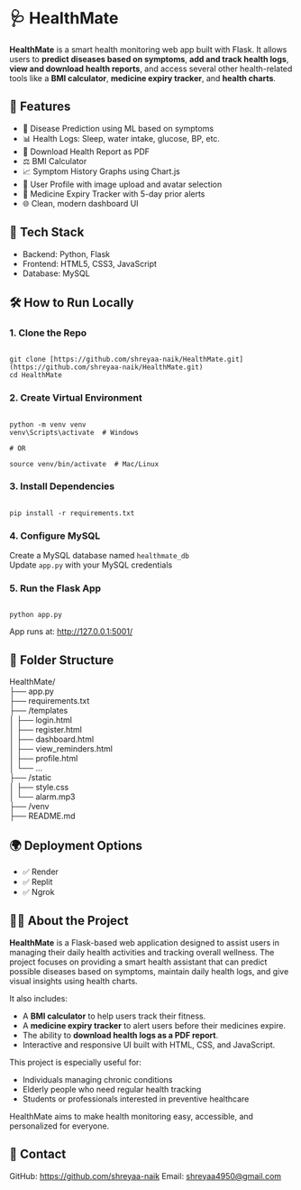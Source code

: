 
# 🩺 HealthMate

**HealthMate** is a smart health monitoring web app built with Flask. It allows users to **predict diseases based on symptoms**, **add and track health logs**, **view and download health reports**, and access several other health-related tools like a **BMI calculator**, **medicine expiry tracker**, and **health charts**.

## 🌟 Features
- 🧠 Disease Prediction using ML based on symptoms
- 📊 Health Logs: Sleep, water intake, glucose, BP, etc.
- 🧾 Download Health Report as PDF
- ⚖️ BMI Calculator
- 📈 Symptom History Graphs using Chart.js
- 👤 User Profile with image upload and avatar selection
- 💊 Medicine Expiry Tracker with 5-day prior alerts
- 🌐 Clean, modern dashboard UI

## 🚀 Tech Stack
- Backend: Python, Flask  
- Frontend: HTML5, CSS3, JavaScript  
- Database: MySQL    

## 🛠️ How to Run Locally

### 1. Clone the Repo
```

git clone [https://github.com/shreyaa-naik/HealthMate.git](https://github.com/shreyaa-naik/HealthMate.git)
cd HealthMate

```

### 2. Create Virtual Environment
```

python -m venv venv
venv\Scripts\activate  # Windows

# OR

source venv/bin/activate  # Mac/Linux

```

### 3. Install Dependencies
```

pip install -r requirements.txt

```

### 4. Configure MySQL
Create a MySQL database named `healthmate_db`  
Update `app.py` with your MySQL credentials

### 5. Run the Flask App
```

python app.py

```
App runs at: http://127.0.0.1:5001/

## 📁 Folder Structure
HealthMate/  
├── app.py  
├── requirements.txt  
├── /templates  
│   ├── login.html  
│   ├── register.html  
│   ├── dashboard.html  
│   ├── view_reminders.html  
│   ├── profile.html  
│   └── ...  
├── /static  
│   ├── style.css  
│   └── alarm.mp3  
├── /venv  
├── README.md

## 🌍 Deployment Options
- ✅ Render  
- ✅ Replit  
- ✅ Ngrok

## 👨‍💻 About the Project

**HealthMate** is a Flask-based web application designed to assist users in managing their daily health activities and tracking overall wellness. The project focuses on providing a smart health assistant that can predict possible diseases based on symptoms, maintain daily health logs, and give visual insights using health charts.

It also includes:
- A **BMI calculator** to help users track their fitness.
- A **medicine expiry tracker** to alert users before their medicines expire.
- The ability to **download health logs as a PDF report**.
- Interactive and responsive UI built with HTML, CSS, and JavaScript.

This project is especially useful for:
- Individuals managing chronic conditions
- Elderly people who need regular health tracking
- Students or professionals interested in preventive healthcare

HealthMate aims to make health monitoring easy, accessible, and personalized for everyone.

## 📧 Contact
GitHub: https://github.com/shreyaa-naik 
Email: shreyaa4950@gmail.com



